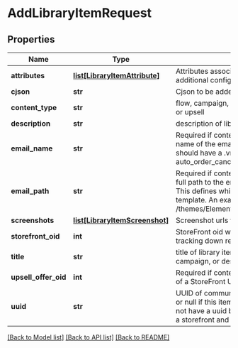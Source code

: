 # AddLibraryItemRequest

## Properties
Name | Type | Description | Notes
------------ | ------------- | ------------- | -------------
**attributes** | [**list[LibraryItemAttribute]**](LibraryItemAttribute.md) | Attributes associated with the library item to contain additional configuration. | [optional] 
**cjson** | **str** | Cjson to be added to library | [optional] 
**content_type** | **str** | flow, campaign, cjson, email, transactional_email, postcard or upsell | [optional] 
**description** | **str** | description of library item | [optional] 
**email_name** | **str** | Required if content_type is transactional_email. This is the name of the email template (html, not text).  This name should have a .vm file extension.  An example is auto_order_cancel_html.vm | [optional] 
**email_path** | **str** | Required if content_type is transactional_email. This is the full path to the email template stored in the file system.  This defines which StoreFront contains the desired email template.  An example is /themes/Elements/core/emails/auto_order_cancel_html.vm | [optional] 
**screenshots** | [**list[LibraryItemScreenshot]**](LibraryItemScreenshot.md) | Screenshot urls for display | [optional] 
**storefront_oid** | **int** | StoreFront oid where content originates necessary for tracking down relative assets | [optional] 
**title** | **str** | title of library item, usually the name of the flow or campaign, or description of cjson | [optional] 
**upsell_offer_oid** | **int** | Required if content_type is upsell. This is object identifier of a StoreFront Upsell Offer. | [optional] 
**uuid** | **str** | UUID of communication flow, campaign, email, postcard, or null if this item is something else. transactional_email do not have a uuid because they are singleton objects within a storefront and easily identifiable by name | [optional] 

[[Back to Model list]](../README.md#documentation-for-models) [[Back to API list]](../README.md#documentation-for-api-endpoints) [[Back to README]](../README.md)


